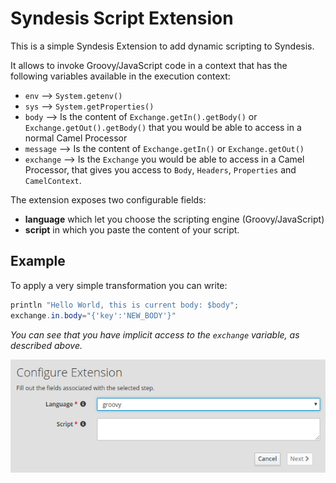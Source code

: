 # Syndesis Script Extension

This is a simple Syndesis Extension to add dynamic scripting to Syndesis.  

It allows to invoke Groovy/JavaScript code in a context that has the following variables available in the execution context:

- `env` --> `System.getenv()`
- `sys` --> `System.getProperties()`
- `body` --> Is the content of `Exchange.getIn().getBody()` or  `Exchange.getOut().getBody()` that you would be able to access in a normal Camel Processor
- `message`  --> Is the content of `Exchange.getIn()` or `Exchange.getOut()`
- `exchange` --> Is the `Exchange` you would be able to access in a Camel Processor, that gives you access to `Body`, `Headers`, `Properties` and `CamelContext`.


The extension exposes two configurable fields:
- **language** which let you choose the scripting engine (Groovy/JavaScript)
- **script** in which you paste the content of your script.

## Example

To apply a very simple transformation you can write:

```java
println "Hello World, this is current body: $body";
exchange.in.body="{'key':'NEW_BODY'}"
```

_You can see that you have implicit access to the `exchange` variable, as described above._

![Screenshot](screenshot.png)